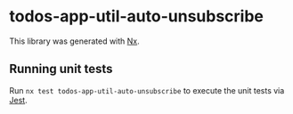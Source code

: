 # todos-app-util-auto-unsubscribe

This library was generated with [Nx](https://nx.dev).

## Running unit tests

Run `nx test todos-app-util-auto-unsubscribe` to execute the unit tests via [Jest](https://jestjs.io).
